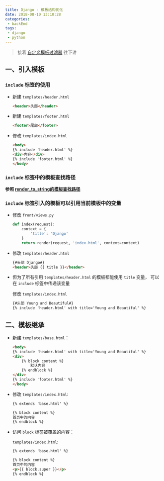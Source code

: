 ```yaml
---
title: Django - 模板结构优化
date: 2018-08-10 13:10:28
categories:
 - backEnd
tags:
 - django
 - python
---
```


 > 接着 [自定义模板过滤器](https://zhb333.github.io/readme-blog/Python/Django/templates_3.html ) 往下讲

## 一、引入模板

### `include` 标签的使用

* 新建 `templates/header.html`
    ```html
    <header>头部</header>
    ```

* 新建 `templates/footer.html`
    ```html
    <footer>尾部</footer>
    ```

* 修改 `templates/index.html`
    ```html
    <body>
    {% include 'header.html' %}
    <div>内容</div>
    {% include 'footer.html' %}
    </body>
    ```

### `include` 标签中的模板查找路径

**参照 [render_to_string的模板查找路径](http://localhost:8080/readme-blog/Python/Django/templates_1.html#%E4%B8%80%E3%80%81%E6%A8%A1%E6%9D%BF%E6%9F%A5%E6%89%BE%E8%B7%AF%E5%BE%84)**


### `include` 标签引入的模板可以引用当前模板中的变量

* 修改 `front/views.py`
    ```py
    def index(request):
        context = {
            'title': 'Django'
        }
        return render(request, 'index.html', context=context)
    ```

* 修改 `templates/header.html`

    ```html
    {#头部 Django#}
    <header>头部 {{ title }}</header>
    ```

* 但为了所有引用 `templates/header.html` 的模板都能使用 `title` 变量， 可以在 `include` 标签中传递该变量

    修改 `templates/index.html`

    ```html
    {#头部 Young and Beautiful#}
    {% include 'header.html' with title='Young and Beautiful' %}
    ```

## 二、模板继承

* 新建 `templates/base.html`：

    ```html
    <body>
    {% include 'header.html' with title='Young and Beautiful' %}
    <div>
        {% block content %}
            默认内容
        {% endblock %}
    </div>
    {% include 'footer.html' %}
    </body>
    ```

* 修改 `templates/index.html`:
    ```html
    {% extends 'base.html' %}

    {% block content %}
    首页中的内容
    {% endblock %}
    ```

* 访问 `block` 标签被覆盖的内容：

    `templates/index.html`:
    ```html
    {% extends 'base.html' %}

    {% block content %}
    首页中的内容
    <p>{{ block.super }}</p>
    {% endblock %}
    ```
